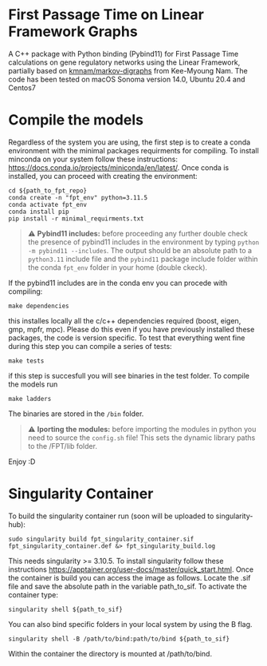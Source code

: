 # First Passage Time on Linear Framework Graphs

A C++ package with Python binding (Pybind11) for First Passage Time calculations on gene regulatory networks using the Linear Framework, partially based on [kmnam/markov-digraphs](https://github.com/kmnam/markov-digraphs.git) from Kee-Myoung Nam. The code has been tested on macOS Sonoma version 14.0, Ubuntu 20.4 and Centos7


# Compile the models

Regardless of the system you are using, the first step is to create a conda environment with the minimal packages requirments for compiling. To install minconda on your system follow these instructions: https://docs.conda.io/projects/miniconda/en/latest/. Once conda is installed, you can proceed with creating the environment:
```
cd ${path_to_fpt_repo}
conda create -n "fpt_env" python=3.11.5
conda activate fpt_env
conda install pip
pip install -r minimal_requirments.txt
```
> :warning: **Pybind11 includes:** before proceeding any further double check the presence of pybind11 includes in the environment by typing ``` python -m pybind11 --includes ```. The output should be an absolute path to a ```python3.11``` include file and the ```pybind11``` package include folder within the conda ```fpt_env``` folder in your home (double ckeck).

If the pybind11 includes are in the conda env you can procede with compiling:
```
make dependencies
```
this installes locally all the c/c++ dependencies required (boost, eigen, gmp, mpfr, mpc). Please do this even if you have previously installed these packages, the code is version specific. To test that everything went fine during this step you can compile a series of tests: 
```
make tests
```
if this step is succesfull you will see binaries in the test folder. To compile the models run
```
make ladders 
```
The binaries are stored in the ```/bin``` folder. 

> :warning: **Iporting the modules:** before importing the modules in python you need to source the ```config.sh``` file! This sets the dynamic library paths to the /FPT/lib folder. 

Enjoy :D

# Singularity Container

To build the singularity container run (soon will be uploaded to singularity-hub): 
```
sudo singularity build fpt_singularity_container.sif fpt_singularity_container.def &> fpt_singularity_build.log
```
This needs singularity >= 3.10.5. To install singularity follow these instructions https://apptainer.org/user-docs/master/quick_start.html. Once the container is build you can access the image as follows. Locate the .sif file and save the absolute path in the variable path_to_sif. To activate the container type: 

```
singularity shell ${path_to_sif}
```

You can also bind specific folders in your local system by using the B flag. 

```
singularity shell -B /path/to/bind:path/to/bind ${path_to_sif}
```

Within the container the directory is mounted at /path/to/bind. 
